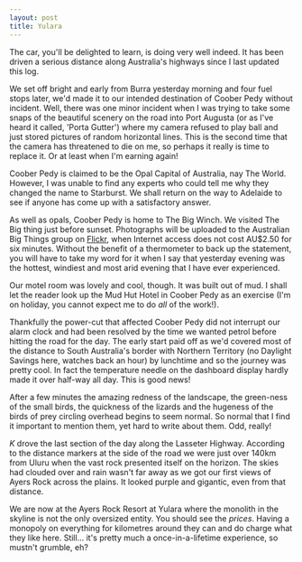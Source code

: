 ```yaml
---
layout: post
title: Yulara
---
```





The car, you'll be delighted to learn, is doing very well indeed. It has been
driven a serious distance along Australia's highways since I last updated this
log.


We set off bright and early from Burra yesterday morning and four fuel stops
later, we'd made it to our intended destination of Coober Pedy without incident.
Well, there was one minor incident when I was trying to take some snaps of the
beautiful scenery on the road into Port Augusta (or as I've heard it called,
'Porta Gutter') where my camera refused to play ball and just stored pictures of
random horizontal lines. This is the second time that the camera has threatened
to die on me, so perhaps it really is time to replace it. Or at least when I'm
earning again!


Coober Pedy is claimed to be the Opal Capital of Australia, nay The World.
However, I was unable to find any experts who could tell me why they changed the
name to Starburst. We shall return on the way to Adelaide to see if anyone has
come up with a satisfactory answer.


As well as opals, Coober Pedy is home to The Big Winch. We visited The Big thing
just before sunset. Photographs will be uploaded to the Australian Big Things
group on [Flickr](http://www.flickr.com/), when Internet access does not cost
AU$2.50 for six minutes. Without the benefit of a thermometer to back up the
statement, you will have to take my word for it when I say that yesterday
evening was the hottest, windiest and most arid evening that I have ever
experienced.


Our motel room was lovely and cool, though. It was built out of mud. I shall let
the reader look up the Mud Hut Hotel in Coober Pedy as an exercise (I'm on
holiday, you cannot expect me to do _all_ of the work!).


Thankfully the power-cut that affected Coober Pedy did not interrupt our alarm
clock and had been resolved by the time we wanted petrol before hitting the road
for the day. The early start paid off as we'd covered most of the distance to
South Australia's border with Northern Territory (no Daylight Savings here,
watches back an hour) by lunchtime and so the journey was pretty cool. In fact
the temperature needle on the dashboard display hardly made it over half-way all
day. This is good news!


After a few minutes the amazing redness of the landscape, the green-ness of the
small birds, the quickness of the lizards and the hugeness of the birds of prey
circling overhead begins to seem normal. So normal that I find it important to
mention them, yet hard to write about them. Odd, really!


_K_ drove the last section of the day along the Lasseter Highway. According to
the distance markers at the side of the road we were just over 140km from Uluru
when the vast rock presented itself on the horizon. The skies had clouded over
and rain wasn't far away as we got our first views of Ayers Rock across the
plains. It looked purple and gigantic, even from that distance.


We are now at the Ayers Rock Resort at Yulara where the monolith in the skyline
is not the only oversized entity. You should see the _prices_. Having a monopoly
on everything for kilometres around they can and do charge what they like here.
Still... it's pretty much a once-in-a-lifetime experience, so mustn't grumble,
eh?

